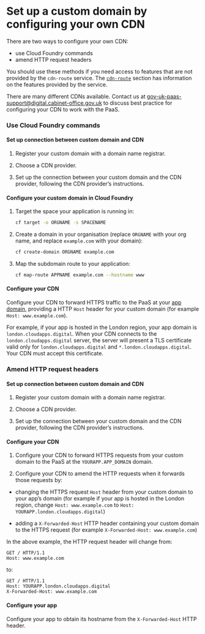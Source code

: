# Set up a custom domain by configuring your own CDN

There are two ways to configure your own CDN:

 - use Cloud Foundry commands
 - amend HTTP request headers

You should use these methods if you need access to features that are not provided by the `cdn-route` service. The [`cdn-route`](/deploying_services/use_a_custom_domain/#set-up-a-custom-domain-using-the-cdn-route-service) section has information on the features provided by the service.

There are many different CDNs available. Contact us at [gov-uk-paas-support@digital.cabinet-office.gov.uk](mailto:gov-uk-paas-support@digital.cabinet-office.gov.uk) to discuss best practice for configuring your CDN to work with the PaaS.

### Use Cloud Foundry commands

#### Set up connection between custom domain and CDN

1. Register your custom domain with a domain name registrar.

2. Choose a CDN provider.

3. Set up the connection between your custom domain and the CDN provider, following the CDN provider’s instructions.

#### Configure your custom domain in Cloud Foundry

1. Target the space your application is running in:

    ```bash
    cf target -o ORGNAME -s SPACENAME
    ```

2. Create a domain in your organisation (replace `ORGNAME` with your org name, and replace `example.com` with your domain):

    ```bash
    cf create-domain ORGNAME example.com
    ```

3. Map the subdomain route to your application:

    ```bash
    cf map-route APPNAME example.com --hostname www
    ```

#### Configure your CDN

Configure your CDN to forward HTTPS traffic to the PaaS at your [app domain](/orgs_spaces_users.html#regions), providing a HTTP `Host` header for your custom domain (for example `Host: www.example.com`).

For example, if your app is hosted in the London region, your app domain is `london.cloudapps.digital`. When your CDN connects to the `london.cloudapps.digital` server, the server will present a TLS certificate valid only for `london.cloudapps.digital` and `*.london.cloudapps.digital`. Your CDN must accept this certificate.

### Amend HTTP request headers

#### Set up connection between custom domain and CDN

1. Register your custom domain with a domain name registrar.

2. Choose a CDN provider.

3. Set up the connection between your custom domain and the CDN provider, following the CDN provider’s instructions.

#### Configure your CDN

1. Configure your CDN to forward HTTPS requests from your custom domain to the PaaS at the `YOURAPP.APP_DOMAIN` domain.

2. Configure your CDN to amend the HTTP requests when it forwards those requests by:

  - changing the HTTPS request `Host` header from your custom domain to your app’s domain (for example if your app is hosted in the London region, change `Host: www.example.com` to `Host: YOURAPP.london.cloudapps.digital`)

  - adding a `X-Forwarded-Host` HTTP header containing your custom domain to the HTTPS request (for example `X-Forwarded-Host: www.example.com`)


In the above example, the HTTP request header will change from:

```
GET / HTTP/1.1
Host: www.example.com
```

to:

```
GET / HTTP/1.1
Host: YOURAPP.london.cloudapps.digital
X-Forwarded-Host: www.example.com
```

#### Configure your app

Configure your app to obtain its hostname from the `X-Forwarded-Host` HTTP header.
